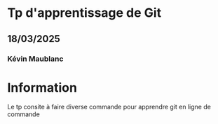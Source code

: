 # Tp d'apprentissage de Git
## 18/03/2025
### Kévin Maublanc

# Information

Le tp consite à faire diverse commande pour apprendre git en ligne de commande